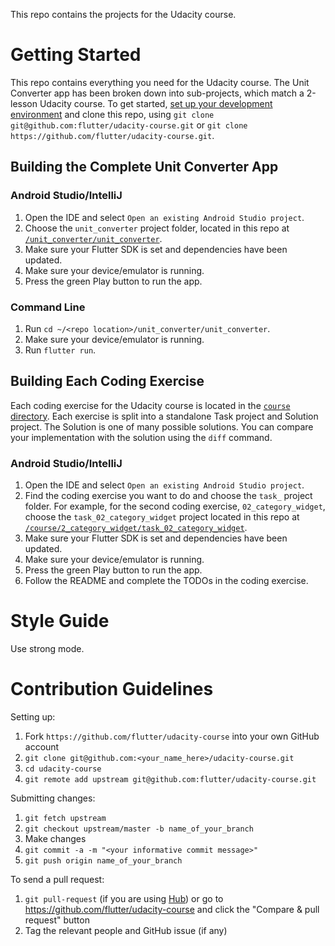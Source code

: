 This repo contains the projects for the Udacity course.

# Getting Started
This repo contains everything you need for the Udacity course. The Unit Converter app has been broken down into sub-projects, which match a 2-lesson Udacity course. To get started, [set up your development environment](https://flutter.io/setup) and clone this repo, using `git clone git@github.com:flutter/udacity-course.git` or `git clone https://github.com/flutter/udacity-course.git`.

## Building the Complete Unit Converter App
### Android Studio/IntelliJ
1. Open the IDE and select `Open an existing Android Studio project`.
2. Choose the `unit_converter` project folder, located in this repo at [`/unit_converter/unit_converter`](https://github.com/flutter/udacity-course/tree/master/unit_converter/unit_converter).
3. Make sure your Flutter SDK is set and dependencies have been updated.
4. Make sure your device/emulator is running.
5. Press the green Play button to run the app.

### Command Line
1. Run `cd ~/<repo location>/unit_converter/unit_converter`.
2. Make sure your device/emulator is running.
3. Run `flutter run`.

## Building Each Coding Exercise
Each coding exercise for the Udacity course is located in the [`course` directory](https://github.com/flutter/udacity-course/tree/master/course). Each exercise is split into a standalone Task project and Solution project. The Solution is one of many possible solutions. You can compare your implementation with the solution using the `diff` command.

### Android Studio/IntelliJ
1. Open the IDE and select `Open an existing Android Studio project`.
2. Find the coding exercise you want to do and choose the `task_` project folder. For example, for the second coding exercise, `02_category_widget`, choose the `task_02_category_widget` project located in this repo at [`/course/2_category_widget/task_02_category_widget`](https://github.com/flutter/udacity-course/tree/master/course/02_category_widget/task_02_category_widget).
3. Make sure your Flutter SDK is set and dependencies have been updated.
4. Make sure your device/emulator is running.
5. Press the green Play button to run the app.
6. Follow the README and complete the TODOs in the coding exercise.

# Style Guide
Use strong mode.

# Contribution Guidelines
Setting up:
1. Fork `https://github.com/flutter/udacity-course` into your own GitHub account
2. `git clone git@github.com:<your_name_here>/udacity-course.git`
3. `cd udacity-course`
4. `git remote add upstream git@github.com:flutter/udacity-course.git`

Submitting changes:
1. `git fetch upstream`
2. `git checkout upstream/master -b name_of_your_branch`
3. Make changes
4. `git commit -a -m "<your informative commit message>"`
5. `git push origin name_of_your_branch`

To send a pull request:
1. `git pull-request` (if you are using [Hub](https://hub.github.com/)) or go to https://github.com/flutter/udacity-course and click the "Compare & pull request" button
2. Tag the relevant people and GitHub issue (if any)
